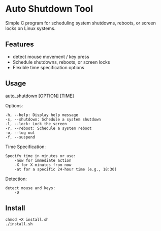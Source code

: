 # Auto Shutdown Tool

Simple C program for scheduling system shutdowns, reboots, or screen locks on Linux systems.

## Features
- detect mouse movement / key press
- Schedule shutdowns, reboots, or screen locks
- Flexible time specification options

## Usage

auto_shutdown [OPTION] [TIME]


Options:

    -h, --help: Display help message
    -s, --shutdown: Schedule a system shutdown
    -l, --lock: Lock the screen
    -r, --reboot: Schedule a system reboot
    -o, --log out
    -f, --suspend

Time Specification:

    Specify time in minutes or use:
        -now for immediate action
        -X for X minutes from now
        -at for a specific 24-hour time (e.g., 18:30)
Detection:

    detect mouse and keys:
        -D
## Install
    chmod +X install.sh
    ./install.sh
       
